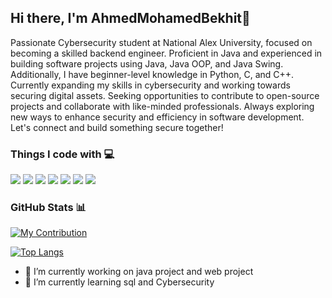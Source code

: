 <h2> Hi there, I'm AhmedMohamedBekhit👾 </h2>
<p>Passionate Cybersecurity student at National Alex University, focused on becoming a skilled backend engineer. Proficient in Java and experienced in building software projects using Java, Java OOP, and Java Swing. 
Additionally, I have beginner-level knowledge in Python, C, and C++.
Currently expanding my skills in cybersecurity and working towards securing digital assets.
Seeking opportunities to contribute to open-source projects and collaborate with like-minded professionals. Always exploring new ways to enhance security and efficiency in software development.
Let's connect and build something secure together!</p>

<h3>Things I code with 💻</h2>
<p>

  <img src="https://img.shields.io/badge/javascript-%23323330.svg?style=flat-square&logo=javascript&logoColor=%23F7DF1E"/>
 
  <img src="https://img.shields.io/badge/java-%23ED8B00.svg?style=flat-square&logo=java&logoColor=white"/>



  <img src="https://img.shields.io/badge/c++-%2300599C.svg?style=flat-square&logo=c%2B%2B&logoColor=white"/>
  <img src="https://img.shields.io/badge/c-%2300599C.svg?style=flat-square&logo=c&logoColor=white"/>
  <img src="https://img.shields.io/badge/python-3670A0?style=flat-square&logo=python&logoColor=ffdd54"/>
  <img src="https://img.shields.io/badge/mysql-%2300f.svg?style=flat-square&logo=mysql&logoColor=white"/>
 

  
  <img src="https://img.shields.io/badge/-Git-black?style=flat-square&logo=git"/>
 
</p>

<h3> GitHub Stats 📊 </h3>
<p>
  
[![My Contribution](https://github-readme-stats.vercel.app/api?username=AhmedMohamedBekhit1&show_icons=true&theme=algolia&include_all_commits=true&count_private=true)](https://github.com/AhmedMohamedBekhit1/AhmedMohamedBekhit)  
  
[![Top Langs](https://github-readme-stats.vercel.app/api/top-langs/?username=AhmedMohamedBekhit1&layout=compact&langs_count=8&theme=algolia)](https://github.com/AhmedMohamedBekhit1/AhmedMohamedBekhit)

- 🔭 I’m currently working on java project and web project
- 🌱 I’m currently learning sql and Cybersecurity
